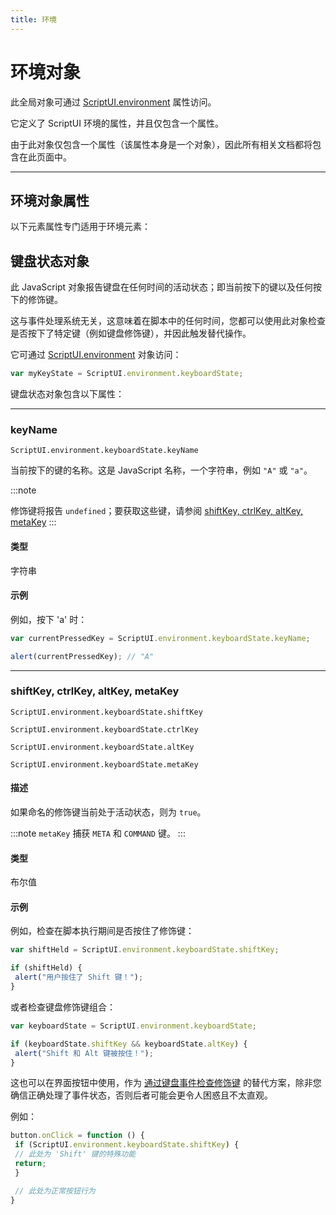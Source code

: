```yaml
---
title: 环境
---
```

# 环境对象

此全局对象可通过 [ScriptUI.environment](../scriptui-class#scriptuienvironment) 属性访问。

它定义了 ScriptUI 环境的属性，并且仅包含一个属性。

由于此对象仅包含一个属性（该属性本身是一个对象），因此所有相关文档都将包含在此页面中。

---

## 环境对象属性

以下元素属性专门适用于环境元素：

## 键盘状态对象

此 JavaScript 对象报告键盘在任何时间的活动状态；即当前按下的键以及任何按下的修饰键。

这与事件处理系统无关，这意味着在脚本中的任何时间，您都可以使用此对象检查是否按下了特定键（例如键盘修饰键），并因此触发替代操作。

它可通过 [ScriptUI.environment](../scriptui-class#scriptuienvironment) 对象访问：

```javascript
var myKeyState = ScriptUI.environment.keyboardState;
```

键盘状态对象包含以下属性：

---

### keyName

`ScriptUI.environment.keyboardState.keyName`

当前按下的键的名称。这是 JavaScript 名称，一个字符串，例如 `"A"` 或 `"a"`。

:::note

修饰键将报告 `undefined`；要获取这些键，请参阅 [shiftKey, ctrlKey, altKey, metaKey](#shiftkey-ctrlkey-altkey-metakey)
:::

#### 类型

字符串

#### 示例

例如，按下 'a' 时：

```javascript
var currentPressedKey = ScriptUI.environment.keyboardState.keyName;

alert(currentPressedKey); // "A"
```

---

### shiftKey, ctrlKey, altKey, metaKey

`ScriptUI.environment.keyboardState.shiftKey`

`ScriptUI.environment.keyboardState.ctrlKey`

`ScriptUI.environment.keyboardState.altKey`

`ScriptUI.environment.keyboardState.metaKey`

#### 描述

如果命名的修饰键当前处于活动状态，则为 `true`。

:::note
`metaKey` 捕获 `META` 和 `COMMAND` 键。
:::

#### 类型

布尔值

#### 示例

例如，检查在脚本执行期间是否按住了修饰键：

```javascript
var shiftHeld = ScriptUI.environment.keyboardState.shiftKey;

if (shiftHeld) {
 alert("用户按住了 Shift 键！");
}
```

或者检查键盘修饰键组合：

```javascript
var keyboardState = ScriptUI.environment.keyboardState;

if (keyboardState.shiftKey && keyboardState.altKey) {
 alert("Shift 和 Alt 键被按住！");
}
```

这也可以在界面按钮中使用，作为 [通过键盘事件检查修饰键](../event-handling#getmodifierstate) 的替代方案，除非您确信正确处理了事件状态，否则后者可能会更令人困惑且不太直观。

例如：

```javascript
button.onClick = function () {
 if (ScriptUI.environment.keyboardState.shiftKey) {
 // 此处为 'Shift' 键的特殊功能
 return;
 }

 // 此处为正常按钮行为
}
```
